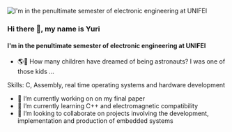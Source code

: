 ![I'm in the penultimate semester of electronic engineering at UNIFEI](https://i.pinimg.com/originals/09/04/ff/0904ff9b2fa3a5bebb8a5f813d8ae70a.jpg)
### Hi there 👋, my name is Yuri
#### I'm in the penultimate semester of electronic engineering at UNIFEI

- 🌎🚀  How many children have dreamed of being astronauts? I was one of those kids ...

Skills: C, Assembly, real time operating systems and hardware development

- 🔭 I’m currently working on on my final paper 
- 🌱 I’m currently learning C++ and electromagnetic compatibility 
- 👯 I’m looking to collaborate on projects involving the development, implementation and production of embedded systems 
